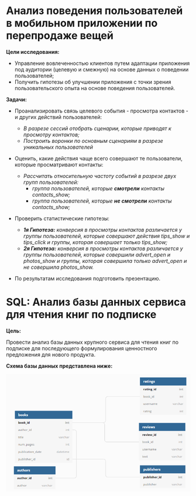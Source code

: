 # Анализ поведения пользователей в мобильном приложении по перепродаже вещей

**Цели исследования:**

- Управление вовлеченностью клиентов путем адаптации приложения под аудитории (целевую и смежную) на основе данных о поведении пользователей;
- Получить гипотезы об улучшении приложения с точки зрения пользовательского опыта на основе поведения пользователей.

**Задачи:**

- Проанализировать связь целевого события - просмотра контактов - и других действий пользователей:

    - *В разрезе сессий отобрать сценарии, которые приводят к просмотру контактов;* 
    - *Построить воронки по основным сценариям в разрезе уникальных пользователей*
    
    
- Оценить, какие действия чаще всего совершают те пользователи, которые просматривают контакты:

    - *Рассчитать относительную частоту событий в разрезе двух групп пользователей:*
        - *группа пользователей, которые **смотрели** контакты contacts_show;*
        - *группа пользователей, которые **не смотрели** контакты contacts_show;*
        
        
- Проверить статистические гипотезы:

    - ***1я Гипотеза:*** *конверсия в просмотры контактов различается у группы пользователей, которые совершают действия tips_show и tips_click и группы, которая совершает только tips_show;*
    - ***2я Гипотеза:*** *конверсия в просмотры контактов различается у группы пользователей, которые совершили advert_open и photos_show и группы, которая совершила только advert_open и не совершила photos_show.*
    
    
- По результатам исследования подготовить презентацию.

# SQL: Анализ базы данных сервиса для чтения книг по подписке

**Цель:**

Провести анализ базы данных крупного сервиса для чтения книг по подписке для последующего формулирования ценностного предложения для нового продукта.

**Схема базы данных представлена ниже:**

![db_scheme](books_%20store_db.png)
